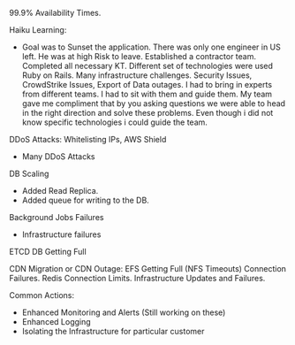 99.9% Availability Times. 

Haiku Learning: 
- Goal was to Sunset the application. There was only one engineer in US left. He was at high Risk to leave. Established a contractor team. Completed all necessary KT. Different set of technologies were used Ruby on Rails. Many infrastructure challenges. Security Issues, CrowdStrike Issues, Export of Data outages. I had to bring in experts from different teams. I had to sit with them and guide them. My team gave me compliment that by you asking questions we were able to head in the right direction and solve these problems. Even though i did not know specific technologies i could guide the team. 

DDoS Attacks: Whitelisting IPs, AWS Shield 
- Many DDoS Attacks 

DB Scaling
- Added Read Replica. 
- Added queue for writing to the DB. 

Background Jobs Failures 
- Infrastructure failures 

ETCD DB Getting Full 

CDN Migration or CDN Outage:
EFS Getting Full (NFS Timeouts)
Connection Failures. Redis Connection Limits. 
Infrastructure Updates and Failures. 

Common Actions:
- Enhanced Monitoring and Alerts (Still working on these)
- Enhanced Logging 
- Isolating the Infrastructure for particular customer 